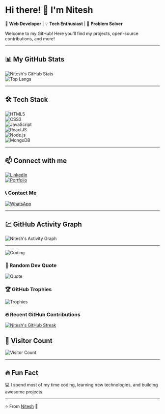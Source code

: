 # Hi there! 👋 I'm Nitesh  

🚀 **Web Developer** | 💡 **Tech Enthusiast** | 🎯 **Problem Solver**  

Welcome to my GitHub! Here you’ll find my projects, open-source contributions, and more!  

---

## 📊 My GitHub Stats  
![Nitesh's GitHub Stats](https://github-readme-stats.vercel.app/api?username=nitesh7488&show_icons=true&theme=tokyonight)  
![Top Langs](https://github-readme-stats.vercel.app/api/top-langs/?username=nitesh7488&layout=compact&theme=tokyonight)  

---

## 🛠 Tech Stack  
![HTML5](https://img.shields.io/badge/HTML5-E34F26?style=for-the-badge&logo=html5&logoColor=white)  
![CSS3](https://img.shields.io/badge/CSS3-1572B6?style=for-the-badge&logo=css3&logoColor=white)  
![JavaScript](https://img.shields.io/badge/JavaScript-F7DF1E?style=for-the-badge&logo=javascript&logoColor=black)  
![ReactJS](https://img.shields.io/badge/ReactJS-61DAFB?style=for-the-badge&logo=react&logoColor=black)  
![Node.js](https://img.shields.io/badge/Node.js-339933?style=for-the-badge&logo=node.js&logoColor=white)  
![MongoDB](https://img.shields.io/badge/MongoDB-4EA94B?style=for-the-badge&logo=mongodb&logoColor=white)  

---

## 📫 Connect with me  
[![LinkedIn](https://img.shields.io/badge/LinkedIn-0077B5?style=for-the-badge&logo=linkedin&logoColor=white)](https://www.linkedin.com/in/nitesh-kumar654/)  
[![Portfolio](https://img.shields.io/badge/Portfolio-000000?style=for-the-badge&logo=web&logoColor=white)](https://niteshport.netlify.app/)  
### 📞 Contact Me  
[![WhatsApp](https://img.shields.io/badge/WhatsApp-25D366?style=for-the-badge&logo=whatsapp&logoColor=white)](https://wa.me/919322203634)


---

## 💹 GitHub Activity Graph 
![Nitesh's Activity Graph](https://github-readme-activity-graph.vercel.app/graph?username=nitesh7488&theme=react-dark)
  

---



![Coding](https://media.giphy.com/media/qgQUggAC3Pfv687qPC/giphy.gif)






### 💭 Random Dev Quote  
![Quote](https://quotes-github-readme.vercel.app/api?type=horizontal&theme=tokyonight)








### 🏆 GitHub Trophies  
![Trophies](https://github-profile-trophy.vercel.app/?username=nitesh7488&theme=onedark)





### 🔥 Recent GitHub Contributions  
[![Nitesh's GitHub Streak](https://github-readme-streak-stats.herokuapp.com/?user=nitesh7488&theme=tokyonight)](https://git.io/streak-stats)









## 💯 Visitor Count  
![Visitor Count](https://visitor-badge.laobi.icu/badge?page_id=nitesh7488.nitesh7488)  

---

## 🔥 Fun Fact  
💻 I spend most of my time coding, learning new technologies, and building awesome projects.  

---

⭐️ From [Nitesh](https://github.com/nitesh7488) 🚀
